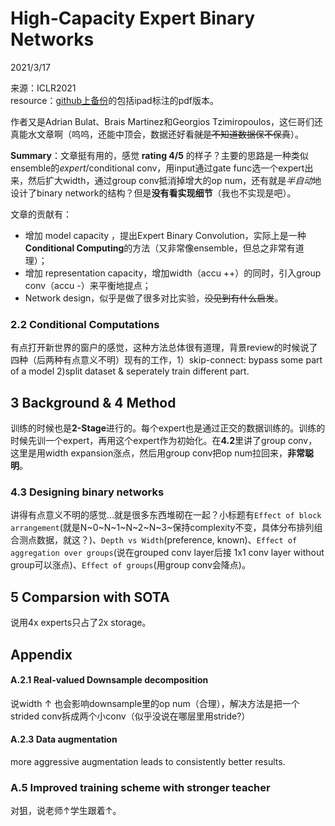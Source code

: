 # High-Capacity Expert Binary Networks  

2021/3/17  

来源：ICLR2021  
resource：[github上备份](https://github.com/YouCaiJun98/YouCaiJun98.github.io/blob/master/articles/BNN/BATS%20Binary%20ArchitecTure%20Search.pdf)的包括ipad标注的pdf版本。  

作者又是Adrian Bulat、Brais Martinez和Georgios Tzimiropoulos，这仨哥们还真能水文章啊（呜呜，还能中顶会，数据还好看~~就是不知道数据保不保真~~）。  

**Summary**：文章挺有用的，感觉 **rating 4/5** 的样子？主要的思路是一种类似ensemble的*expert*/conditional conv，用input通过gate func选一个expert出来，然后扩大width，通过group conv抵消掉增大的op num，还有就是*半自动*地设计了binary network的结构？但是**没有看实现细节**（我也不实现是吧）。  

文章的贡献有：  
* 增加 model capacity ，提出Expert Binary Convolution，实际上是一种**Conditional Computing**的方法（又非常像ensemble，但总之非常有道理）；  
* 增加 representation capacity，增加width（accu ++）的同时，引入group conv（accu -）来平衡地提点；  
* Network design，似乎是做了很多对比实验，~~没见到有什么启发~~。  

### 2.2 Conditional Computations  
有点打开新世界的窗户的感觉，这种方法总体很有道理，背景review的时候说了四种（后两种有点意义不明）现有的工作，1）skip-connect: bypass some part of a model 2)split dataset & seperately train different part.  

## 3 Background & 4 Method
训练的时候也是**2-Stage**进行的。每个expert也是通过正交的数据训练的。训练的时候先训一个expert，再用这个expert作为初始化。在**4.2**里讲了group conv，这里是用width expansion涨点，然后用group conv把op num拉回来，**非常聪明**。  

### 4.3 Designing binary networks  
讲得有点意义不明的感觉...就是很多东西堆砌在一起？小标题有`Effect of block arrangement`(就是N~0~N~1~N~2~N~3~保持complexity不变，具体分布排列组合测点数据，就这？)、`Depth vs Width`(preference, known)、`Effect of aggregation over groups`(说在grouped conv layer后接 1x1 conv layer without group可以涨点)、`Effect of groups`(用group conv会降点)。  

## 5 Comparsion with SOTA  
说用4x experts只占了2x storage。  

## Appendix  
#### A.2.1 Real-valued Downsample decomposition  
说width ↑ 也会影响downsample里的op num（合理），解决方法是把一个strided conv拆成两个小conv（似乎没说在哪层里用stride?）  

#### A.2.3 Data augmentation  
more aggressive augmentation leads to consistently better results.  

### A.5 Improved training scheme with stronger teacher  
对狙，说老师↑学生跟着↑。  



